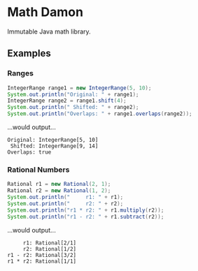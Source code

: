 # Math Damon
Immutable Java math library.

## Examples

### Ranges

```java
IntegerRange range1 = new IntegerRange(5, 10);
System.out.println("Original: " + range1);
IntegerRange range2 = range1.shift(4);
System.out.println(" Shifted: " + range2);
System.out.println("Overlaps: " + range1.overlaps(range2));
```
...would output...

    Original: IntegerRange[5, 10]
     Shifted: IntegerRange[9, 14]
    Overlaps: true

### Rational Numbers

```java
Rational r1 = new Rational(2, 1);
Rational r2 = new Rational(1, 2);
System.out.println("     r1: " + r1);
System.out.println("     r2: " + r2);
System.out.println("r1 * r2: " + r1.multiply(r2));
System.out.println("r1 - r2: " + r1.subtract(r2));
```
...would output...

         r1: Rational[2/1]
         r2: Rational[1/2]
    r1 - r2: Rational[3/2]
    r1 * r2: Rational[1/1]
